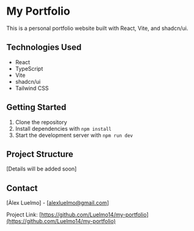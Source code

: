 # My Portfolio

This is a personal portfolio website built with React, Vite, and shadcn/ui.

## Technologies Used

- React
- TypeScript
- Vite
- shadcn/ui
- Tailwind CSS

## Getting Started

1. Clone the repository
2. Install dependencies with `npm install`
3. Start the development server with `npm run dev`

## Project Structure

[Details will be added soon]

## Contact

[Àlex Luelmo] - [alexluelmo@gmail.com]

Project Link: [https://github.com/Luelmo14/my-portfolio](https://github.com/Luelmo14/my-portfolio)
